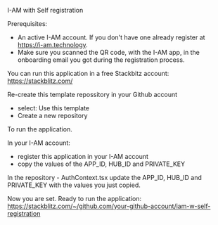 I-AM with Self registration

Prerequisites:
- An active I-AM account. If you don't have one already register at https://i-am.technology. 
- Make sure you scanned the QR code, with the I-AM app, in the onboarding email you got during the registration process.

You can run this application in a free Stackbitz account: https://stackblitz.com/

Re-create this template repossitory in your Github account
- select: Use this template
- Create a new repository

To run the application. 

In your I-AM account:
- register this application in your I-AM account
- copy the values of the APP_ID, HUB_ID and PRIVATE_KEY 

In the repository - AuthContext.tsx update the APP_ID, HUB_ID and PRIVATE_KEY with the values you just copied.

Now you are set. Ready to run the application: https://stackblitz.com/~/github.com/your-github-account/iam-w-self-registration
